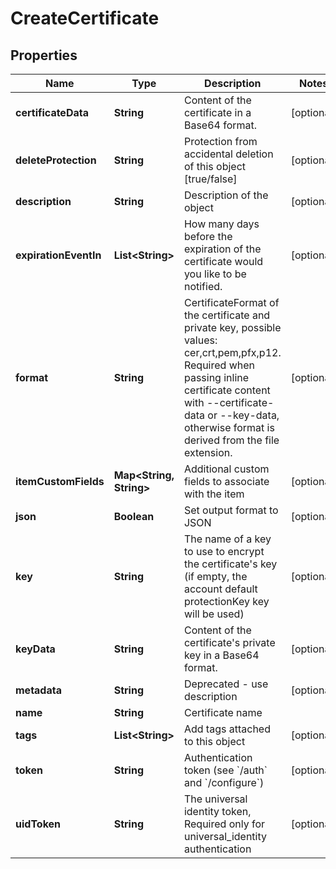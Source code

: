 

# CreateCertificate


## Properties

| Name | Type | Description | Notes |
|------------ | ------------- | ------------- | -------------|
|**certificateData** | **String** | Content of the certificate in a Base64 format. |  [optional] |
|**deleteProtection** | **String** | Protection from accidental deletion of this object [true/false] |  [optional] |
|**description** | **String** | Description of the object |  [optional] |
|**expirationEventIn** | **List&lt;String&gt;** | How many days before the expiration of the certificate would you like to be notified. |  [optional] |
|**format** | **String** | CertificateFormat of the certificate and private key, possible values: cer,crt,pem,pfx,p12. Required when passing inline certificate content with --certificate-data or --key-data, otherwise format is derived from the file extension. |  [optional] |
|**itemCustomFields** | **Map&lt;String, String&gt;** | Additional custom fields to associate with the item |  [optional] |
|**json** | **Boolean** | Set output format to JSON |  [optional] |
|**key** | **String** | The name of a key to use to encrypt the certificate&#39;s key (if empty, the account default protectionKey key will be used) |  [optional] |
|**keyData** | **String** | Content of the certificate&#39;s private key in a Base64 format. |  [optional] |
|**metadata** | **String** | Deprecated - use description |  [optional] |
|**name** | **String** | Certificate name |  |
|**tags** | **List&lt;String&gt;** | Add tags attached to this object |  [optional] |
|**token** | **String** | Authentication token (see &#x60;/auth&#x60; and &#x60;/configure&#x60;) |  [optional] |
|**uidToken** | **String** | The universal identity token, Required only for universal_identity authentication |  [optional] |



